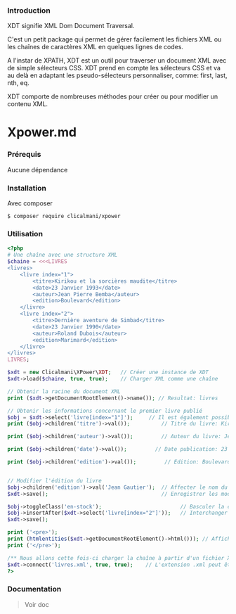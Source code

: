### Introduction

XDT signifie XML Dom Document Traversal.

C'est un petit package qui permet de gérer facilement les fichiers XML ou les chaînes de caractères XML en quelques lignes de codes.

A l'instar de XPATH, XDT est un outil pour traverser un document XML avec de simple sélecteurs CSS. XDT prend en compte les sélecteurs CSS et va au delà en adaptant les pseudo-sélecteurs personnaliser, comme: first, last, nth, eq. 

XDT comporte de nombreuses méthodes pour créer ou pour modifier un contenu XML.

# Xpower.md

### Prérequis
Aucune dépendance

### Installation
Avec composer

`$ composer require clicalmani/xpower`

### Utilisation

```php
<?php
# Une chaîne avec une structure XML 
$chaine = <<<LIVRES
<livres>
	<livre index="1">
		<titre>Kirikou et la sorcières maudite</titre>
		<date>23 Janvier 1993</date>
		<auteur>Jean Pierre Bemba</auteur>
		<edition>Boulevard</edition>
	</livre>
	<livre index="2">
		<titre>Dernière aventure de Simbad</titre>
		<date>23 Janvier 1990</date>
		<auteur>Roland Dubois</auteur>
		<edition>Marimard</edition>
	</livre>
</livres>
LIVRES;

$xdt = new Clicalmani\XPower\XDT;   // Créer une instance de XDT
$xdt->load($chaine, true, true);    // Charger XML comme une chaîne

// Obtenir la racine du document XML
print ($xdt->getDocumentRootElement()->name()); // Resultat: livres

// Obtenir les informations concernant le premier livre publié
$obj = $xdt->select('livre[index="1"]');	 // Il est également possible d'invoquer la méthode first(): $xdt->select('livre')->first();
print ($obj->children('titre')->val());          // Titre du livre: Kirikou ...

print ($obj->children('auteur')->val());         // Auteur du livre: Jean Pierre

print ($obj->children('date')->val());         // Date publication: 23 Janvier

print ($obj->children('edition')->val());         // Edition: Boulevard


// Modifier l'édition du livre 
$obj->children('edition')->val('Jean Gautier');  // Affecter le nom du nouveau editeur
$xdt->save();                                    // Enregistrer les modifications à la chaîne

$obj->toggleClass('en-stock');                         // Basculer la classe en-stock à l'élement sélectionné
$obj->insertAfter($xdt->select('livre[index="2"]'));   // Interchanger les positions des livres
$xdt->save();

print ('<pre>');
print (htmlentities($xdt->getDocumentRootElement()->html())); // Afficher la nouvelle structure
print ('</pre>');

/** Nous allons cette fois-ci charger la chaîne à partir d'un fichier XML contenant la même structure **/
$xdt->connect('livres.xml', true, true);    // L'extension .xml peut être omise
?>
```

### Documentation

> Voir doc
